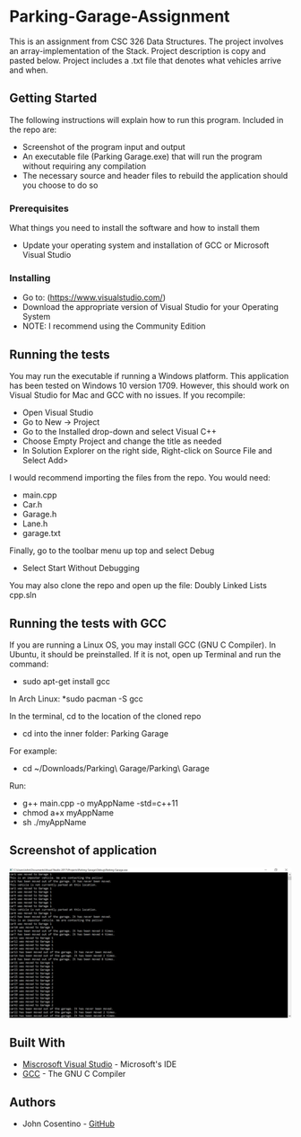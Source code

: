 # Parking-Garage-Assignment
This is an assignment from CSC 326 Data Structures. The project involves an array-implementation of the Stack. Project description is copy and pasted below. Project includes a .txt file that denotes what  vehicles arrive and when.

## Getting Started

The following instructions will explain how to run this program. Included in the repo are:
* Screenshot of the program input and output
* An executable file (Parking Garage.exe) that will run the program without requiring any compilation
* The necessary source and header files to rebuild the application should you choose to do so

### Prerequisites

What things you need to install the software and how to install them
* Update your operating system and installation of GCC or Microsoft Visual Studio

### Installing
* Go to: (https://www.visualstudio.com/)
* Download the appropriate version of Visual Studio for your Operating System
* NOTE: I recommend using the Community Edition

## Running the tests
You may run the executable if running a Windows platform. This application has been tested on Windows 10 version 1709.
However, this should work on Visual Studio for Mac and GCC with no issues.
If you recompile:
* Open Visual Studio
* Go to New -> Project
* Go to the Installed drop-down and select Visual C++
* Choose Empty Project and change the title as needed
* In Solution Explorer on the right side, Right-click on Source File and Select Add>

I would recommend importing the files from the repo.
You would need:
* main.cpp
* Car.h
* Garage.h
* Lane.h
* garage.txt

Finally, go to the toolbar menu up top and select Debug
* Select Start Without Debugging

You may also clone the repo and open up the file: Doubly Linked Lists cpp.sln

## Running the tests with GCC
If you are running a Linux OS, you may install GCC (GNU C Compiler).
In Ubuntu, it should be preinstalled. If it is not, open up Terminal and run the command:
* sudo apt-get install gcc

In Arch Linux:
*sudo pacman -S gcc

In the terminal, cd to the location of the cloned repo
* cd into the inner folder: Parking Garage

For example:
* cd ~/Downloads/Parking\ Garage/Parking\ Garage

Run:
* g++ main.cpp -o myAppName -std=c++11 
* chmod a+x myAppName
* sh ./myAppName

## Screenshot of application
![alt text](screenshot.png "User types in three strings, then strings are printed forwards and backwards")

## Built With
* [Miscrosoft Visual Studio](https://www.visualstudio.com/) - Microsoft's IDE
* [GCC](https://gcc.gnu.org/) - The GNU C Compiler

## Authors
* John Cosentino - [GitHub](https://github.com/jcosentino)

